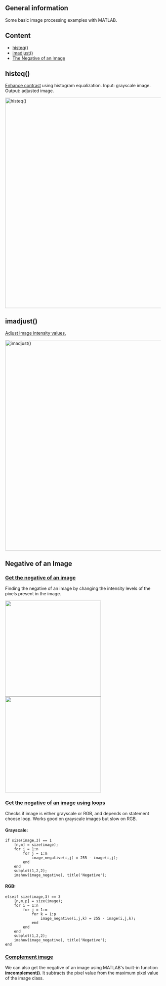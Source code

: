 ## General information

Some basic image processing examples with MATLAB.

## Content
* [histeq()](#histeq)
* [imadjust()](#imadjust)
* [The Negative of an Image](#negative)

## histeq()  <a name="histeq"></a>

[Enhance contrast](hist_equalization.m 'histogram aligment') using histogram equalization. Input: grayscale image. Output: adjusted image.

<img src='https://user-images.githubusercontent.com/102674126/206872575-7e59bf51-60af-48cb-b809-eb42a8d75adc.png' alt='histeq()' width="680"/>

## imadjust()  <a name="imadjust"></a>

[Adjust image intensity values.](adjust.m 'adjust')

<img src='https://user-images.githubusercontent.com/102674126/206882090-da646592-0f29-442c-805f-2d6fe150bd93.png' alt='imadjust()' width="680"/>

## Negative of an Image  <a name="negative"></a>

### [Get the negative of an image](negative.m 'negative')

Finding the negative of an image by changing the intensity levels of the pixels present in the image.

<p float="left">
  <img src="https://user-images.githubusercontent.com/102674126/209453378-875a85a8-2d89-42bb-a29a-10c3ffa40412.png" height="310" />
  <img src="https://user-images.githubusercontent.com/102674126/209453497-a123d3ec-fa3d-477b-8942-70a167a1e12f.png" height="310" /> 
</p>

### [Get the negative of an image using loops](negative_loops.m 'negative')

Checks if image is either grayscale or RGB, and depends on statement choose loop. Works good on grayscale images but slow on RGB.
#### Grayscale:
```
if size(image,3) == 1
    [n,m] = size(image);
    for i = 1:n
        for j = 1:m
            image_negative(i,j) = 255 - image(i,j);
        end
    end
    subplot(1,2,2);
    imshow(image_negative), title('Negative');
```
#### RGB:
```
elseif size(image,3) == 3
    [n,m,p] = size(image);
    for i = 1:n
        for j = 1:m
            for k = 1:p
                image_negative(i,j,k) = 255 - image(i,j,k);
            end
        end
    end
    subplot(1,2,2);
    imshow(image_negative), title('Negative');
end
```

### [Complement image](imcomplement_image.m 'complement')
We can also get the negative of an image using MATLAB's built-in function <b>imcomplement()</b>. It subtracts the pixel value from the maximum pixel value of the image class.
